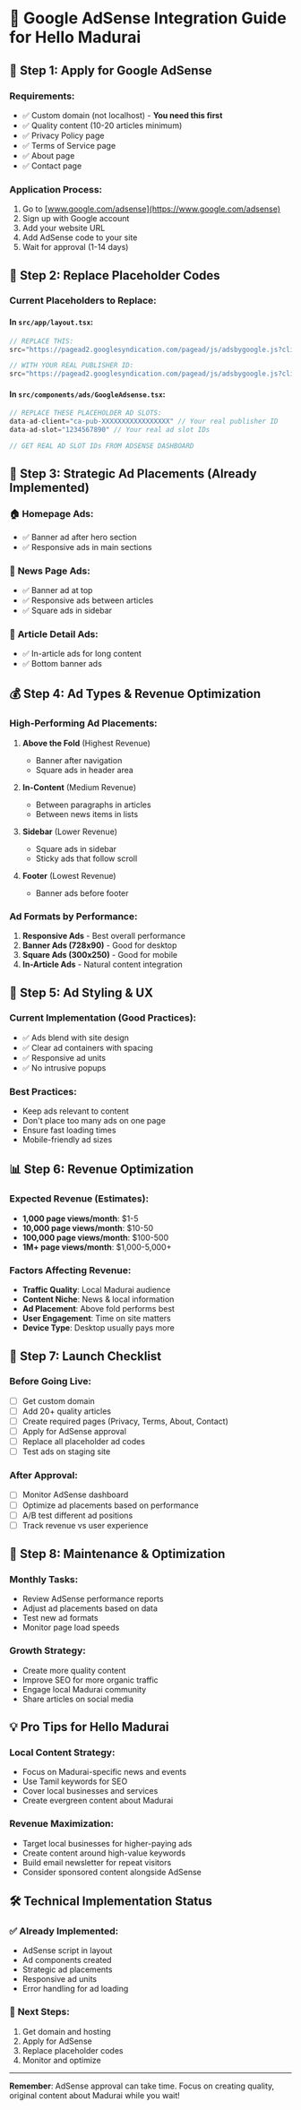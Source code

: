 # 🎯 Google AdSense Integration Guide for Hello Madurai

## 📝 Step 1: Apply for Google AdSense

### Requirements:
- ✅ Custom domain (not localhost) - **You need this first**
- ✅ Quality content (10-20 articles minimum)
- ✅ Privacy Policy page
- ✅ Terms of Service page
- ✅ About page
- ✅ Contact page

### Application Process:
1. Go to [www.google.com/adsense](https://www.google.com/adsense)
2. Sign up with Google account
3. Add your website URL
4. Add AdSense code to your site
5. Wait for approval (1-14 days)

## 🔧 Step 2: Replace Placeholder Codes

### Current Placeholders to Replace:

#### In `src/app/layout.tsx`:
```javascript
// REPLACE THIS:
src="https://pagead2.googlesyndication.com/pagead/js/adsbygoogle.js?client=ca-pub-XXXXXXXXXXXXXXXXX"

// WITH YOUR REAL PUBLISHER ID:
src="https://pagead2.googlesyndication.com/pagead/js/adsbygoogle.js?client=ca-pub-YOUR_REAL_PUBLISHER_ID"
```

#### In `src/components/ads/GoogleAdsense.tsx`:
```javascript
// REPLACE THESE PLACEHOLDER AD SLOTS:
data-ad-client="ca-pub-XXXXXXXXXXXXXXXXX" // Your real publisher ID
data-ad-slot="1234567890" // Your real ad slot IDs

// GET REAL AD SLOT IDs FROM ADSENSE DASHBOARD
```

## 📍 Step 3: Strategic Ad Placements (Already Implemented)

### 🏠 **Homepage Ads**:
- ✅ Banner ad after hero section
- ✅ Responsive ads in main sections

### 📰 **News Page Ads**:
- ✅ Banner ad at top
- ✅ Responsive ads between articles
- ✅ Square ads in sidebar

### 📄 **Article Detail Ads**:
- ✅ In-article ads for long content
- ✅ Bottom banner ads

## 💰 Step 4: Ad Types & Revenue Optimization

### **High-Performing Ad Placements**:

1. **Above the Fold** (Highest Revenue)
   - Banner after navigation
   - Square ads in header area

2. **In-Content** (Medium Revenue)
   - Between paragraphs in articles
   - Between news items in lists

3. **Sidebar** (Lower Revenue)
   - Square ads in sidebar
   - Sticky ads that follow scroll

4. **Footer** (Lowest Revenue)
   - Banner ads before footer

### **Ad Formats by Performance**:
1. **Responsive Ads** - Best overall performance
2. **Banner Ads (728x90)** - Good for desktop
3. **Square Ads (300x250)** - Good for mobile
4. **In-Article Ads** - Natural content integration

## 🎨 Step 5: Ad Styling & UX

### **Current Implementation** (Good Practices):
- ✅ Ads blend with site design
- ✅ Clear ad containers with spacing
- ✅ Responsive ad units
- ✅ No intrusive popups

### **Best Practices**:
- Keep ads relevant to content
- Don't place too many ads on one page
- Ensure fast loading times
- Mobile-friendly ad sizes

## 📊 Step 6: Revenue Optimization

### **Expected Revenue** (Estimates):
- **1,000 page views/month**: $1-5
- **10,000 page views/month**: $10-50  
- **100,000 page views/month**: $100-500
- **1M+ page views/month**: $1,000-5,000+

### **Factors Affecting Revenue**:
- **Traffic Quality**: Local Madurai audience
- **Content Niche**: News & local information
- **Ad Placement**: Above fold performs best
- **User Engagement**: Time on site matters
- **Device Type**: Desktop usually pays more

## 🚀 Step 7: Launch Checklist

### **Before Going Live**:
- [ ] Get custom domain
- [ ] Add 20+ quality articles
- [ ] Create required pages (Privacy, Terms, About, Contact)
- [ ] Apply for AdSense approval
- [ ] Replace all placeholder ad codes
- [ ] Test ads on staging site

### **After Approval**:
- [ ] Monitor AdSense dashboard
- [ ] Optimize ad placements based on performance
- [ ] A/B test different ad positions
- [ ] Track revenue vs user experience

## 🔄 Step 8: Maintenance & Optimization

### **Monthly Tasks**:
- Review AdSense performance reports
- Adjust ad placements based on data
- Test new ad formats
- Monitor page load speeds

### **Growth Strategy**:
- Create more quality content
- Improve SEO for more organic traffic
- Engage local Madurai community
- Share articles on social media

## 💡 Pro Tips for Hello Madurai

### **Local Content Strategy**:
- Focus on Madurai-specific news and events
- Use Tamil keywords for SEO
- Cover local businesses and services
- Create evergreen content about Madurai

### **Revenue Maximization**:
- Target local businesses for higher-paying ads
- Create content around high-value keywords
- Build email newsletter for repeat visitors
- Consider sponsored content alongside AdSense

## 🛠️ Technical Implementation Status

### ✅ **Already Implemented**:
- AdSense script in layout
- Ad components created
- Strategic ad placements
- Responsive ad units
- Error handling for ad loading

### 🔄 **Next Steps**:
1. Get domain and hosting
2. Apply for AdSense
3. Replace placeholder codes
4. Monitor and optimize

---

**Remember**: AdSense approval can take time. Focus on creating quality, original content about Madurai while you wait!
